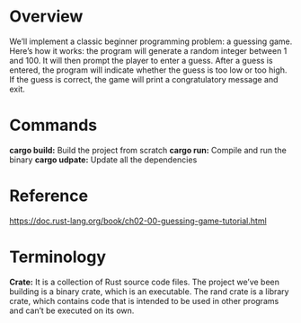 # Overview

We’ll implement a classic beginner programming problem: a guessing game. Here’s how it works: the program will generate a random integer between 1 and 100. It will then prompt the player to enter a guess. After a guess is entered, the program will indicate whether the guess is too low or too high. If the guess is correct, the game will print a congratulatory message and exit.

# Commands


**cargo build:** Build the project from scratch
**cargo run:** Compile and run the binary
**cargo udpate:** Update all the dependencies




# Reference

https://doc.rust-lang.org/book/ch02-00-guessing-game-tutorial.html

# Terminology

**Crate:** It is a collection of Rust source code files. The project we’ve been building is a binary crate, which is an executable. The rand crate is a library crate, which contains code that is intended to be used in other programs and can’t be executed on its own.